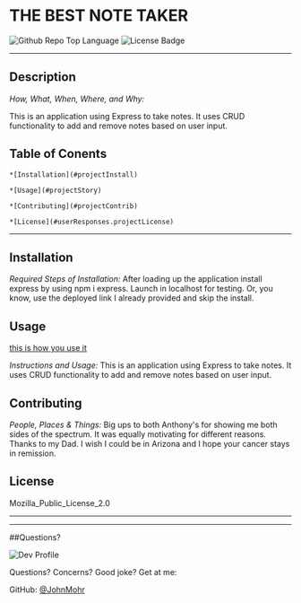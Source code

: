 # THE BEST NOTE TAKER

![Github Repo Top Language](https://img.shields.io/github/languages/top/JohnMohr/JM_Notetaker_HW?style=flat&logo=appveyor) 
![License Badge]('https://img.shields.io/badge/License-Mozilla_Public_License_2.0-brightgreen.svg')

***

## **Description**

*How, What, When, Where, and Why:*

This is an application using Express to take notes. It uses CRUD functionality to add and remove notes based on user input.

## Table of Conents
    *[Installation](#projectInstall)
    
    *[Usage](#projectStory)
    
    *[Contributing](#projectContrib)
    
    *[License](#userResponses.projectLicense)
    
***
## **Installation**

*Required Steps of Installation:*
After loading up the application install express by using npm i express. Launch in localhost for testing. Or, you know, use the deployed link I already provided and skip the install.



## **Usage**

[this is how you use it](thebestnotetaker.gif)
    
*Instructions and Usage:*
This is an application using Express to take notes. It uses CRUD functionality to add and remove notes based on user input.



## **Contributing**
    
*People, Places & Things:*
Big ups to both Anthony's for showing me both sides of the spectrum. It was equally motivating for different reasons. Thanks to my Dad. I wish I could be in Arizona and I hope your cancer stays in remission. 



## **License**

Mozilla_Public_License_2.0



***
***


##Questions?

![Dev Profile](https://avatars.githubusercontent.com/u/74803311?v=4)

Questions? Concerns? Good joke? Get at me:

GitHub: [@JohnMohr](https://api.github.com/users/JohnMohr)

